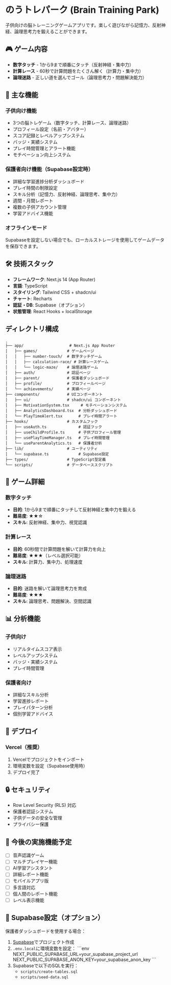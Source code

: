 # のうトレパーク (Brain Training Park)

子供向けの脳トレーニングゲームアプリです。楽しく遊びながら記憶力、反射神経、論理思考力を鍛えることができます。

## 🎮 ゲーム内容

- **数字タッチ** - 1から9まで順番にタッチ（反射神経・集中力）
- **計算レース** - 60秒で計算問題をたくさん解く（計算力・集中力）
- **論理迷路** - 正しい道を選んでゴール（論理思考力・問題解決能力）


## 📱 主な機能

### 子供向け機能
- 3つの脳トレゲーム（数字タッチ、計算レース、論理迷路）
- プロフィール設定（名前・アバター）
- スコア記録とレベルアップシステム
- バッジ・実績システム
- プレイ時間管理とアラート機能
- モチベーション向上システム

### 保護者向け機能（Supabase設定時）
- 詳細な学習進捗分析ダッシュボード
- プレイ時間の制限設定
- スキル分析（記憶力、反射神経、論理思考、集中力）
- 週間・月間レポート
- 複数の子供アカウント管理
- 学習アドバイス機能


### オフラインモード
Supabaseを設定しない場合でも、ローカルストレージを使用してゲームデータを保存できます。

## 🛠️ 技術スタック

- **フレームワーク**: Next.js 14 (App Router)
- **言語**: TypeScript
- **スタイリング**: Tailwind CSS + shadcn/ui
- **チャート**: Recharts
- **認証・DB**: Supabase（オプション）
- **状態管理**: React Hooks + localStorage
## ディレクトリ構成
```plaintext
.
├── app/                    # Next.js App Router
│   ├── games/             # ゲームページ
│   │   ├── number-touch/  # 数字タッチゲーム
│   │   ├── calculation-race/ # 計算レースゲーム
│   │   └── logic-maze/    # 論理迷路ゲーム
│   ├── auth/              # 認証ページ
│   ├── parent/            # 保護者ダッシュボード
│   ├── profile/           # プロフィールページ
│   └── achievements/      # 実績ページ
├── components/            # UIコンポーネント
│   ├── ui/                # shadcn/ui コンポーネント
│   ├── MotivationSystem.tsx     # モチベーションシステム
│   ├── AnalyticsDashboard.tsx  # 分析ダッシュボード
│   └── PlayTimeAlert.tsx       # プレイ時間アラート
├── hooks/                 # カスタムフック
│   ├── useAuth.ts              # 認証フック
│   ├── useChildProfile.ts      # 子供プロフィール管理
│   ├── usePlayTimeManager.ts   # プレイ時間管理
│   └── useParentAnalytics.ts   # 保護者分析
├── lib/                   # ユーティリティ
│   └── supabase.ts             # Supabase設定
├── types/                 # TypeScript型定義
└── scripts/               # データベーススクリプト
```

## 🎯 ゲーム詳細

### 数字タッチ
- **目的**: 1から9まで順番にタッチして反射神経と集中力を鍛える
- **難易度**: ★★☆
- **スキル**: 反射神経、集中力、視覚認識

### 計算レース
- **目的**: 60秒間で計算問題を解いて計算力を向上
- **難易度**: ★★★（レベル選択可能）
- **スキル**: 計算力、集中力、処理速度

### 論理迷路
- **目的**: 迷路を解いて論理思考力を育成
- **難易度**: ★★★
- **スキル**: 論理思考、問題解決、空間認識

## 📊 分析機能

### 子供向け
- リアルタイムスコア表示
- レベルアップシステム
- バッジ・実績システム
- プレイ時間管理

### 保護者向け
- 詳細なスキル分析
- 学習進捗レポート
- プレイパターン分析
- 個別学習アドバイス

## 🚀 デプロイ

### Vercel（推奨）
1. Vercelでプロジェクトをインポート
2. 環境変数を設定（Supabase使用時）
3. デプロイ完了

   
## 🔒 セキュリティ

- Row Level Security (RLS) 対応
- 保護者認証システム
- 子供データの安全な管理
- プライバシー保護

## 🌟 今後の実施機能予定

- [ ] 音声認識ゲーム
- [ ] マルチプレイヤー機能
- [ ] AI学習アシスタント
- [ ] 詳細レポート機能
- [ ] モバイルアプリ版
- [ ] 多言語対応
- [ ] 個人間のレポート機能
- [ ] レベル表示機能

## 🔧 Supabase設定（オプション）

保護者ダッシュボードを使用する場合：

1. [Supabase](https://supabase.com)でプロジェクト作成
2. `.env.local`に環境変数を設定：
\`\`\`env
NEXT_PUBLIC_SUPABASE_URL=your_supabase_project_url
NEXT_PUBLIC_SUPABASE_ANON_KEY=your_supabase_anon_key
\`\`\`
3. Supabaseで以下のSQLを実行：
   - `scripts/create-tables.sql`
   - `scripts/seed-data.sql`

